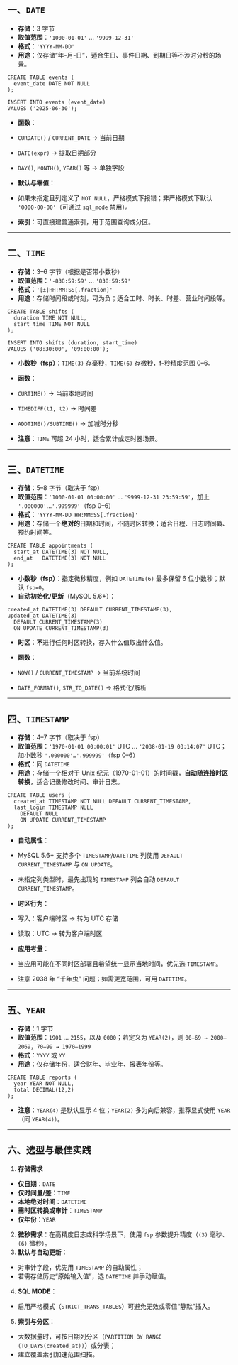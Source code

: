 ## 一、`DATE`

- **存储**：3 字节
- **取值范围**：`'1000-01-01'` … `'9999-12-31'`
- **格式**：`'YYYY-MM-DD'`
- **用途**：仅存储“年-月-日”，适合生日、事件日期、到期日等不涉时分秒的场景。

```MySQL
CREATE TABLE events (
  event_date DATE NOT NULL
);

INSERT INTO events (event_date)
VALUES ('2025-06-30');
```

- **函数**：

- `CURDATE()` / `CURRENT_DATE` → 当前日期
- `DATE(expr)` → 提取日期部分
- `DAY()`, `MONTH()`, `YEAR()` 等 → 单独字段

- **默认与零值**：

- 如果未指定且列定义了 `NOT NULL`，严格模式下报错；非严格模式下默认 `'0000-00-00'`（可通过 `sql_mode` 禁用）。

- **索引**：可直接建普通索引，用于范围查询或分区。

---

## 二、`TIME`

- **存储**：3–6 字节（根据是否带小数秒）
- **取值范围**：`'-838:59:59'` … `'838:59:59'`
- **格式**：`'[±]HH:MM:SS[.fraction]'`
- **用途**：存储时间段或时刻，可为负；适合工时、时长、时差、营业时间段等。

```MySQL
CREATE TABLE shifts (
  duration TIME NOT NULL,
  start_time TIME NOT NULL
);

INSERT INTO shifts (duration, start_time)
VALUES ('08:30:00', '09:00:00');
```

- **小数秒（fsp）**：`TIME(3)` 存毫秒，`TIME(6)` 存微秒，f-秒精度范围 0–6。
- **函数**：

- `CURTIME()` → 当前本地时间
- `TIMEDIFF(t1, t2)` → 时间差
- `ADDTIME()/SUBTIME()` → 加减时分秒

- **注意**：`TIME` 可超 24 小时，适合累计或定时器场景。

---

## 三、`DATETIME`

- **存储**：5–8 字节（取决于 fsp）
- **取值范围**：`'1000-01-01 00:00:00'` … `'9999-12-31 23:59:59'`，加上 `'.000000'`…`'.999999'`（fsp 0–6）
- **格式**：`'YYYY-MM-DD HH:MM:SS[.fraction]'`
- **用途**：存储一个**绝对的**日期和时间，不随时区转换；适合日程、日志时间戳、预约时间等。

```MySQL
CREATE TABLE appointments (
  start_at DATETIME(3) NOT NULL,
  end_at   DATETIME(3) NOT NULL
);
```

- **小数秒（fsp）**：指定微秒精度，例如 `DATETIME(6)` 最多保留 6 位小数秒；默认 `fsp=0`。
- **自动初始化/更新**（MySQL 5.6+）：

```MySQL
created_at DATETIME(3) DEFAULT CURRENT_TIMESTAMP(3),
updated_at DATETIME(3)
  DEFAULT CURRENT_TIMESTAMP(3)
  ON UPDATE CURRENT_TIMESTAMP(3)
```

- **时区**：**不**进行任何时区转换，存入什么值取出什么值。
- **函数**：

- `NOW()` / `CURRENT_TIMESTAMP` → 当前系统时间
- `DATE_FORMAT()`, `STR_TO_DATE()` → 格式化/解析

---

## 四、`TIMESTAMP`

- **存储**：4–7 字节（取决于 fsp）
- **取值范围**：`'1970-01-01 00:00:01'` UTC … `'2038-01-19 03:14:07'` UTC；加小数秒 `'.000000'…'.999999'`（fsp 0–6）
- **格式**：同 `DATETIME`
- **用途**：存储一个相对于 Unix 纪元（1970-01-01）的时间戳，**自动随连接时区转换**，适合记录修改时间、审计日志。

```MySQL
CREATE TABLE users (
  created_at TIMESTAMP NOT NULL DEFAULT CURRENT_TIMESTAMP,
  last_login TIMESTAMP NULL
    DEFAULT NULL
    ON UPDATE CURRENT_TIMESTAMP
);
```

- **自动属性**：

- MySQL 5.6+ 支持多个 `TIMESTAMP`/`DATETIME` 列使用 `DEFAULT CURRENT_TIMESTAMP` 与 `ON UPDATE`。
- 未指定列类型时，最先出现的 `TIMESTAMP` 列会自动 `DEFAULT CURRENT_TIMESTAMP`。

- **时区行为**：

- 写入：客户端时区 → 转为 UTC 存储
- 读取：UTC → 转为客户端时区

- **应用考量**：

- 当应用可能在不同时区部署且希望统一显示当地时间，优先选 `TIMESTAMP`。
- 注意 2038 年 “千年虫” 问题；如需更宽范围，可用 `DATETIME`。

---

## 五、`YEAR`

- **存储**：1 字节
- **取值范围**：`1901` … `2155`，以及 `0000`；若定义为 `YEAR(2)`，则 `00–69 → 2000–2069`，`70–99 → 1970–1999`
- **格式**：`YYYY` 或 `YY`
- **用途**：仅存储年份，适合财年、毕业年、报表年份等。

```MySQL
CREATE TABLE reports (
  year YEAR NOT NULL,
  total DECIMAL(12,2)
);
```

- **注意**：`YEAR(4)` 是默认显示 4 位；`YEAR(2)` 多为向后兼容，推荐显式使用 `YEAR`（同 `YEAR(4)`）。

---

## 六、选型与最佳实践

1. **存储需求**

- **仅日期**：`DATE`
- **仅时间量/差**：`TIME`
- **本地绝对时间**：`DATETIME`
- **需时区转换或审计**：`TIMESTAMP`
- **仅年份**：`YEAR`

2. **微秒需求**：在高精度日志或科学场景下，使用 `fsp` 参数提升精度（`(3)` 毫秒、`(6)` 微秒）。
3. **默认与自动更新**：

- 对审计字段，优先用 `TIMESTAMP` 的自动属性；
- 若需存储历史“原始输入值”，选 `DATETIME` 并手动赋值。

4. **SQL MODE**：

- 启用严格模式（`STRICT_TRANS_TABLES`）可避免无效或零值“静默”插入。

5. **索引与分区**：

- 大数据量时，可按日期列分区（`PARTITION BY RANGE (TO_DAYS(created_at))`）或分表；
- 建立覆盖索引加速范围扫描。
